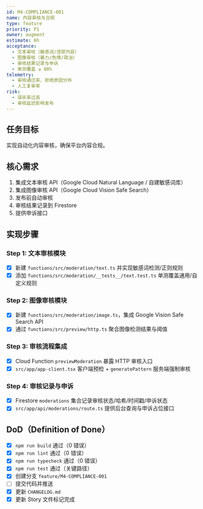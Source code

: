 ```yaml
---
id: M4-COMPLIANCE-001
name: 内容审核与合规
type: feature
priority: P1
owner: augment
estimate: 6h
acceptance:
  - 文本审核（敏感词/违禁内容）
  - 图像审核（暴力/色情/政治）
  - 审核结果记录与申诉
  - 单测覆盖 ≥ 80%
telemetry:
  - 审核通过率、拒绝原因分布
  - 人工复审率
risk:
  - 误杀率过高
  - 审核延迟影响发布
---
```


## 任务目标
实现自动化内容审核，确保平台内容合规。

## 核心需求
1. 集成文本审核 API（Google Cloud Natural Language / 自建敏感词库）
2. 集成图像审核 API（Google Cloud Vision Safe Search）
3. 发布前自动审核
4. 审核结果记录到 Firestore
5. 提供申诉接口

## 实现步骤

### Step 1: 文本审核模块
- [x] 新建 `functions/src/moderation/text.ts` 并实现敏感词检测/正则规则
- [x] 添加 `functions/src/moderation/__tests__/text.test.ts` 单测覆盖通用/自定义规则

### Step 2: 图像审核模块
- [x] 新建 `functions/src/moderation/image.ts`，集成 Google Vision Safe Search API
- [x] 通过 `functions/src/preview/http.ts` 聚合图像检测结果与阈值

### Step 3: 审核流程集成
- [x] Cloud Function `previewModeration` 暴露 HTTP 审核入口
- [x] `src/app/app-client.tsx` 客户端预检 + `generatePattern` 服务端强制审核

### Step 4: 审核记录与申诉
- [x] Firestore `moderations` 集合记录审核状态/哈希/时间戳/申诉状态
- [x] `src/app/api/moderations/route.ts` 提供后台查询与申诉占位接口

## DoD（Definition of Done）
- [x] `npm run build` 通过（0 错误）
- [x] `npm run lint` 通过（0 错误）
- [x] `npm run typecheck` 通过（0 错误）
- [x] `npm run test` 通过（关键路径）
- [x] 创建分支 `feature/M4-COMPLIANCE-001`
- [ ] 提交代码并推送
- [x] 更新 `CHANGELOG.md`
- [x] 更新 Story 文件标记完成
